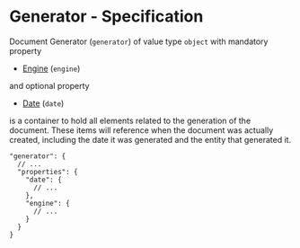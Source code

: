 # Generator - Specification

Document Generator (`generator`) of value type `object` with mandatory property

* [Engine](generator/engine-spec.en.md) (`engine`)

and optional property

* [Date](generator/date-spec.en.md) (`date`)

is a container to hold all elements related to the generation of the document. These items will reference when the
document was actually created, including the date it was generated and the entity that generated it.

```
"generator": {
  // ...
  "properties": {
    "date": {
      // ...
    },
    "engine": {
      // ...
    }
  }
}
```
